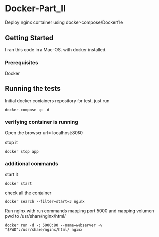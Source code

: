 # Docker-Part_II
Deploy nginx container using docker-compose/Dockerfile   

## Getting Started

I ran this code in a Mac-OS. with docker installed. 

### Prerequisites

Docker 

## Running the tests

Initial docker containers repository for test. just run 

```
docker-compose up -d
```


### verifying container is running

Open the browser url= localhost:8080

stop it
```
docker stop app
```

### additional commands

start it
```
docker start 
```
check all the container 
```
docker search --filter=start=3 nginx
```
Run nginx with run commands mapping port 5000 and mapping volumen pwd to /usr/share/nginx/html/
```
docker run -d -p 5000:80 --name=webserver -v "$PWD":/usr/share/nginx/html/ nginx
```
